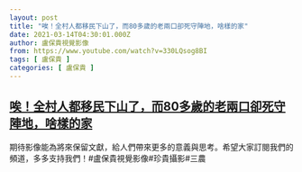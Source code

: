 ```yaml
---
layout: post
title: "唉！全村人都移民下山了，而80多歲的老兩口卻死守陣地，啥樣的家"
date: 2021-03-14T04:30:01.000Z
author: 盧保貴視覺影像
from: https://www.youtube.com/watch?v=330LQsog8BI
tags: [ 盧保貴 ]
categories: [ 盧保貴 ]
---
```

<!--1615696201000-->
[唉！全村人都移民下山了，而80多歲的老兩口卻死守陣地，啥樣的家](https://www.youtube.com/watch?v=330LQsog8BI)
------

<div>
期待影像能為將來保留文獻，給人們帶來更多的意義與思考。希望大家訂閱我們的頻道，多多支持我們！#盧保貴視覺影像#珍貴攝影#三農
</div>
